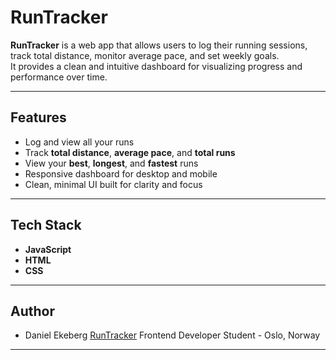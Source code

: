 # RunTracker

**RunTracker** is a web app that allows users to log their running sessions, track total distance, monitor average pace, and set weekly goals.  
It provides a clean and intuitive dashboard for visualizing progress and performance over time.

---

## Features

-  Log and view all your runs  
-  Track **total distance**, **average pace**, and **total runs**  
-  View your **best**, **longest**, and **fastest** runs  
-  Responsive dashboard for desktop and mobile  
-  Clean, minimal UI built for clarity and focus  

---

## Tech Stack

- **JavaScript**
- **HTML**
- **CSS**

---

## Author

- Daniel Ekeberg
[RunTracker](https://runtracker-one.vercel.app/)
Frontend Developer Student - Oslo, Norway

---

